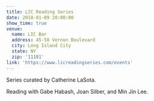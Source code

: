 ```yaml
---
title: LIC Reading Series
date: 2018-01-09 20:00:00
show_time: true
venue:
  name: LIC Bar
  address: 45-58 Vernon Boulevard
  city: Long Island City
  state: NY
  zip: '11101'
link: 'https://www.licreadingseries.com/events'
---
```



Series curated by Catherine LaSota.&nbsp;

Reading with Gabe Habash, Joan Silber, and Min Jin Lee.